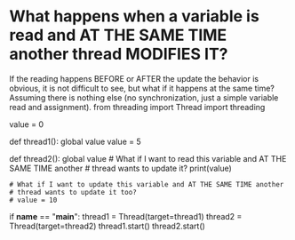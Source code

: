 
# What happens when a variable is read and AT THE SAME TIME another thread MODIFIES IT?

If the reading happens BEFORE or AFTER the update the behavior is obvious, it is not difficult to see, but what if it happens at the same time? Assuming there is nothing else (no synchronization, just a simple variable read and assignment).
from threading import Thread
import threading

value = 0


def thread1():
    global value
    value = 5


def thread2():
    global value
    # What if I want to read this variable and AT THE SAME TIME another
    # thread wants to update it?
    print(value)

    # What if I want to update this variable and AT THE SAME TIME another
    # thread wants to update it too?
    # value = 10


if __name__ == "__main__":
    thread1 = Thread(target=thread1)
    thread2 = Thread(target=thread2)
    thread1.start()
    thread2.start()


        